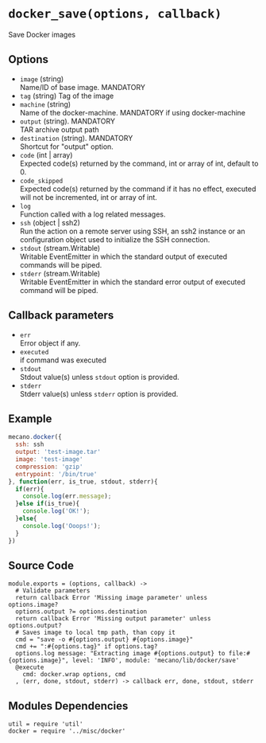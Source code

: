
# `docker_save(options, callback)`

Save Docker images

## Options

*   `image` (string)   
    Name/ID of base image. MANDATORY 
*   `tag` (string)
    Tag of the image
*   `machine` (string)   
    Name of the docker-machine. MANDATORY if using docker-machine   
*   `output` (string). MANDATORY   
    TAR archive output path   
*   `destination` (string). MANDATORY   
    Shortcut for "output" option.   
*   `code` (int | array)   
    Expected code(s) returned by the command, int or array of int, default to 0.   
*   `code_skipped`   
    Expected code(s) returned by the command if it has no effect, executed will
    not be incremented, int or array of int.   
*   `log`   
    Function called with a log related messages.   
*   `ssh` (object | ssh2)   
    Run the action on a remote server using SSH, an ssh2 instance or an
    configuration object used to initialize the SSH connection.   
*   `stdout` (stream.Writable)   
    Writable EventEmitter in which the standard output of executed commands will
    be piped.   
*   `stderr` (stream.Writable)   
    Writable EventEmitter in which the standard error output of executed command
    will be piped.   

## Callback parameters

*   `err`   
    Error object if any.   
*   `executed`   
    if command was executed   
*   `stdout`   
    Stdout value(s) unless `stdout` option is provided.   
*   `stderr`   
    Stderr value(s) unless `stderr` option is provided.   

## Example

```javascript
mecano.docker({
  ssh: ssh
  output: 'test-image.tar'
  image: 'test-image'
  compression: 'gzip'
  entrypoint: '/bin/true'
}, function(err, is_true, stdout, stderr){
  if(err){
    console.log(err.message);
  }else if(is_true){
    console.log('OK!');
  }else{
    console.log('Ooops!');
  }
})
```

## Source Code

    module.exports = (options, callback) ->
      # Validate parameters
      return callback Error 'Missing image parameter' unless options.image?
      options.output ?= options.destination
      return callback Error 'Missing output parameter' unless options.output?
      # Saves image to local tmp path, than copy it
      cmd = "save -o #{options.output} #{options.image}"
      cmd += ":#{options.tag}" if options.tag?
      options.log message: "Extracting image #{options.output} to file:#{options.image}", level: 'INFO', module: 'mecano/lib/docker/save'
      @execute
        cmd: docker.wrap options, cmd
      , (err, done, stdout, stderr) -> callback err, done, stdout, stderr

## Modules Dependencies

    util = require 'util'  
    docker = require '../misc/docker'

